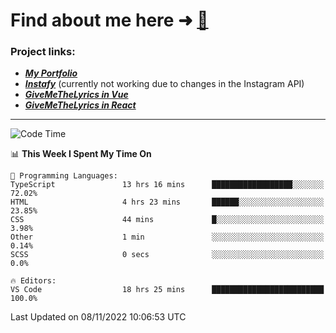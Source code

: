 # Find about me here ➜ [🧑](https://pauabella.dev)

### Project links:
- ***[My Portfolio](https://pauabella.dev)***
- ***[Instafy](https://instafy.me)*** (currently not working due to changes in the Instagram API)
- ***[GiveMeTheLyrics in Vue](https://lyrics.pauabella.dev)***
- ***[GiveMeTheLyrics in React](https://pauabella.dev/GiveMeTheLyrics)***

---
<!--START_SECTION:waka-->
![Code Time](http://img.shields.io/badge/Code%20Time-1%2C621%20hrs%2039%20mins-blue)

📊 **This Week I Spent My Time On** 

```text
💬 Programming Languages: 
TypeScript               13 hrs 16 mins      ██████████████████░░░░░░░   72.02% 
HTML                     4 hrs 23 mins       ██████░░░░░░░░░░░░░░░░░░░   23.85% 
CSS                      44 mins             █░░░░░░░░░░░░░░░░░░░░░░░░   3.98% 
Other                    1 min               ░░░░░░░░░░░░░░░░░░░░░░░░░   0.14% 
SCSS                     0 secs              ░░░░░░░░░░░░░░░░░░░░░░░░░   0.0%

🔥 Editors: 
VS Code                  18 hrs 25 mins      █████████████████████████   100.0%

```


 Last Updated on 08/11/2022 10:06:53 UTC
<!--END_SECTION:waka-->
